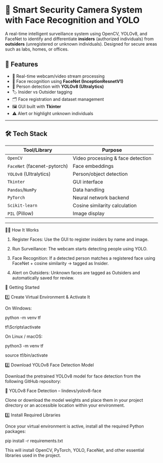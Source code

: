 
# 🔐 Smart Security Camera System with Face Recognition and YOLO

A real-time intelligent surveillance system using OpenCV, YOLOv8, and FaceNet to identify and differentiate **insiders** (authorized individuals) from **outsiders** (unregistered or unknown individuals). Designed for secure areas such as labs, homes, or offices.

## 📌 Features

- 🎥 Real-time webcam/video stream processing
- 👤 Face recognition using **FaceNet (InceptionResnetV1)**
- 🧠 Person detection with **YOLOv8 (Ultralytics)**
- 🏷️ Insider vs Outsider tagging
- 🗂️ Face registration and dataset management
- 🖼️ GUI built with **Tkinter**
- ⚠️ Alert or highlight unknown individuals

---

## 🛠️ Tech Stack

| Tool/Library       | Purpose |
|--------------------|---------|
| `OpenCV`           | Video processing & face detection |
| `FaceNet` (facenet-pytorch) | Face embeddings |
| `YOLOv8` (Ultralytics) | Person/object detection |
| `Tkinter`          | GUI interface |
| `Pandas`/`NumPy`   | Data handling |
| `PyTorch`          | Neural network backend |
| `Scikit-learn`     | Cosine similarity calculation |
| `PIL` (Pillow)     | Image display |

---

🧑‍💻 How It Works
1. Register Faces: Use the GUI to register insiders by name and image.

2. Run Surveillance: The webcam starts detecting people using YOLO.

3. Face Recognition: If a detected person matches a registered face using FaceNet + cosine similarity → tagged as Insider.

4. Alert on Outsiders: Unknown faces are tagged as Outsiders and automatically saved for review.

🚀 Getting Started

1️⃣ Create Virtual Environment & Activate It

On Windows:

python -m venv tf

tf\Scripts\activate

On Linux / macOS:

python3 -m venv tf

source tf/bin/activate


2️⃣ Download YOLOv8 Face Detection Model

Download the pretrained YOLOv8 model for face detection from the following GitHub repository:

🔗 YOLOv8 Face Detection – lindevs/yolov8-face

Clone or download the model weights and place them in your project directory or an accessible location within your environment.

3️⃣ Install Required Libraries

Once your virtual environment is active, install all the required Python packages:

pip install -r requirements.txt

This will install OpenCV, PyTorch, YOLO, FaceNet, and other essential libraries used in the project.
